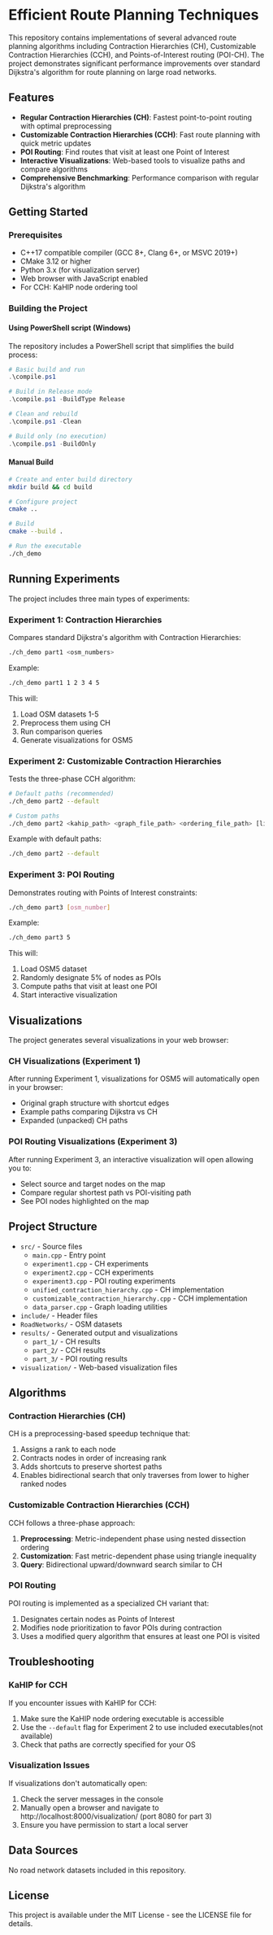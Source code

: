 # Efficient Route Planning Techniques

This repository contains implementations of several advanced route planning algorithms including Contraction Hierarchies (CH), Customizable Contraction Hierarchies (CCH), and Points-of-Interest routing (POI-CH). The project demonstrates significant performance improvements over standard Dijkstra's algorithm for route planning on large road networks.

## Features

- **Regular Contraction Hierarchies (CH)**: Fastest point-to-point routing with optimal preprocessing
- **Customizable Contraction Hierarchies (CCH)**: Fast route planning with quick metric updates
- **POI Routing**: Find routes that visit at least one Point of Interest
- **Interactive Visualizations**: Web-based tools to visualize paths and compare algorithms
- **Comprehensive Benchmarking**: Performance comparison with regular Dijkstra's algorithm

## Getting Started

### Prerequisites

- C++17 compatible compiler (GCC 8+, Clang 6+, or MSVC 2019+)
- CMake 3.12 or higher
- Python 3.x (for visualization server)
- Web browser with JavaScript enabled
- For CCH: KaHIP node ordering tool

### Building the Project

#### Using PowerShell script (Windows)

The repository includes a PowerShell script that simplifies the build process:

```powershell
# Basic build and run
.\compile.ps1

# Build in Release mode
.\compile.ps1 -BuildType Release

# Clean and rebuild
.\compile.ps1 -Clean

# Build only (no execution)
.\compile.ps1 -BuildOnly
```

#### Manual Build

```bash
# Create and enter build directory
mkdir build && cd build

# Configure project
cmake ..

# Build
cmake --build .

# Run the executable
./ch_demo
```

## Running Experiments

The project includes three main types of experiments:

### Experiment 1: Contraction Hierarchies

Compares standard Dijkstra's algorithm with Contraction Hierarchies:

```bash
./ch_demo part1 <osm_numbers>
```

Example:
```bash
./ch_demo part1 1 2 3 4 5
```

This will:
1. Load OSM datasets 1-5
2. Preprocess them using CH
3. Run comparison queries
4. Generate visualizations for OSM5

### Experiment 2: Customizable Contraction Hierarchies

Tests the three-phase CCH algorithm:

```bash
# Default paths (recommended)
./ch_demo part2 --default

# Custom paths
./ch_demo part2 <kahip_path> <graph_file_path> <ordering_file_path> [linux|windows] [output_file] [osm_numbers]
```

Example with default paths:
```bash
./ch_demo part2 --default
```

### Experiment 3: POI Routing

Demonstrates routing with Points of Interest constraints:

```bash
./ch_demo part3 [osm_number]
```

Example:
```bash
./ch_demo part3 5
```

This will:
1. Load OSM5 dataset
2. Randomly designate 5% of nodes as POIs
3. Compute paths that visit at least one POI
4. Start interactive visualization

## Visualizations

The project generates several visualizations in your web browser:

### CH Visualizations (Experiment 1)

After running Experiment 1, visualizations for OSM5 will automatically open in your browser:
- Original graph structure with shortcut edges
- Example paths comparing Dijkstra vs CH
- Expanded (unpacked) CH paths

### POI Routing Visualizations (Experiment 3)

After running Experiment 3, an interactive visualization will open allowing you to:
- Select source and target nodes on the map
- Compare regular shortest path vs POI-visiting path
- See POI nodes highlighted on the map

## Project Structure

- `src/` - Source files
  - `main.cpp` - Entry point
  - `experiment1.cpp` - CH experiments
  - `experiment2.cpp` - CCH experiments
  - `experiment3.cpp` - POI routing experiments
  - `unified_contraction_hierarchy.cpp` - CH implementation
  - `customizable_contraction_hierarchy.cpp` - CCH implementation
  - `data_parser.cpp` - Graph loading utilities
- `include/` - Header files
- `RoadNetworks/` - OSM datasets
- `results/` - Generated output and visualizations
  - `part_1/` - CH results
  - `part_2/` - CCH results
  - `part_3/` - POI routing results
- `visualization/` - Web-based visualization files

## Algorithms

### Contraction Hierarchies (CH)

CH is a preprocessing-based speedup technique that:
1. Assigns a rank to each node
2. Contracts nodes in order of increasing rank
3. Adds shortcuts to preserve shortest paths
4. Enables bidirectional search that only traverses from lower to higher ranked nodes

### Customizable Contraction Hierarchies (CCH)

CCH follows a three-phase approach:
1. **Preprocessing**: Metric-independent phase using nested dissection ordering
2. **Customization**: Fast metric-dependent phase using triangle inequality
3. **Query**: Bidirectional upward/downward search similar to CH

### POI Routing

POI routing is implemented as a specialized CH variant that:
1. Designates certain nodes as Points of Interest
2. Modifies node prioritization to favor POIs during contraction
3. Uses a modified query algorithm that ensures at least one POI is visited

## Troubleshooting

### KaHIP for CCH

If you encounter issues with KaHIP for CCH:
1. Make sure the KaHIP node ordering executable is accessible
2. Use the `--default` flag for Experiment 2 to use included executables(not available)
3. Check that paths are correctly specified for your OS

### Visualization Issues

If visualizations don't automatically open:
1. Check the server messages in the console
2. Manually open a browser and navigate to http://localhost:8000/visualization/ (port 8080 for part 3)
3. Ensure you have permission to start a local server

## Data Sources

No road network datasets included in this repository.

## License

This project is available under the MIT License - see the LICENSE file for details.
